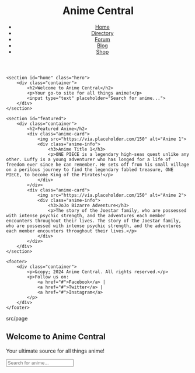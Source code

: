 <!DOCTYPE html>
<html lang="en">
<head>
    <meta charset="UTF-8">
    <meta name="viewport" content="width=device-width, initial-scale=1.0">
    <title>Anime Central</title>
    <link rel="stylesheet" href="styles.css">
</head>
<body>
    <header>
        <div class="container">
            <h1>Anime Central</h1>
            <nav>
                <ul>
                    <li><a href="#home">Home</a></li>
                    <li><a href="#directory">Directory</a></li>
                    <li><a href="#forum">Forum</a></li>
                    <li><a href="#blog">Blog</a></li>
                    <li><a href="#shop">Shop</a></li>
                </ul>
            </nav>
        </div>
    </header>

    <section id="home" class="hero">
        <div class="container">
            <h2>Welcome to Anime Central</h2>
            <p>Your go-to site for all things anime!</p>
            <input type="text" placeholder="Search for anime...">
        </div>
    </section>

    <section id="featured">
        <div class="container">
            <h2>Featured Anime</h2>
            <div class="anime-card">
                <img src="https://via.placeholder.com/150" alt="Anime 1">
                <div class="anime-info">
                    <h3>Anime Title 1</h3>
                    <p>ONE PIECE is a legendary high-seas quest unlike any other. Luffy is a young adventurer who has longed for a life of freedom ever since he can remember. He sets off from his small village on a perilous journey to find the legendary fabled treasure, ONE PIECE, to become King of the Pirates!</p>
                </div>
            </div>
            <div class="anime-card">
                <img src="https://via.placeholder.com/150" alt="Anime 2">
                <div class="anime-info">
                    <h3>JoJo Bizarre Adventure</h3>
                    <p>The story of the Joestar family, who are possessed with intense psychic strength, and the adventures each member encounters throughout their lives. The story of the Joestar family, who are possessed with intense psychic strength, and the adventures each member encounters throughout their lives.</p>
                </div>
            </div>
        </div>
    </section>

    <footer>
        <div class="container">
            <p>&copy; 2024 Anime Central. All rights reserved.</p>
            <p>Follow us on:
                <a href="#">Facebook</a> | 
                <a href="#">Twitter</a> | 
                <a href="#">Instagram</a>
            </p>
        </div>
    </footer>
</body>
</html>

src/page
<!DOCTYPE html>
<html lang="en">
<head>
    <meta charset="UTF-8">
    <meta name="viewport" content="width=device-width, initial-scale=1.0">
    <title>Anime Central</title>
    <link href="/path/to/your/styles.css" rel="stylesheet">
</head>
<body>
    <section class="relative bg-cover bg-center h-screen" style="background-image: url('https://via.placeholder.com/1200x800');">
        <div class="absolute inset-0 bg-overlay"></div>
        <div class="relative z-10 flex flex-col items-center justify-center h-full text-center text-white px-4">
            <h1 class="text-5xl md:text-6xl font-bold mb-4 text-primary">Welcome to Anime Central</h1>
            <p class="text-lg md:text-2xl mb-8">Your ultimate source for all things anime!</p>
            <input type="text" placeholder="Search for anime..." class="px-4 py-2 rounded-md text-black w-full max-w-md">
        </div>
    </section>
</body>
</html>
